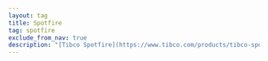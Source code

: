 ```yaml
---
layout: tag
title: Spotfire
tag: spotfire
exclude_from_nav: true
description: "[Tibco Spotfire](https://www.tibco.com/products/tibco-spotfire) is an enterprise-level data visualization and analytics tool."
---
```

